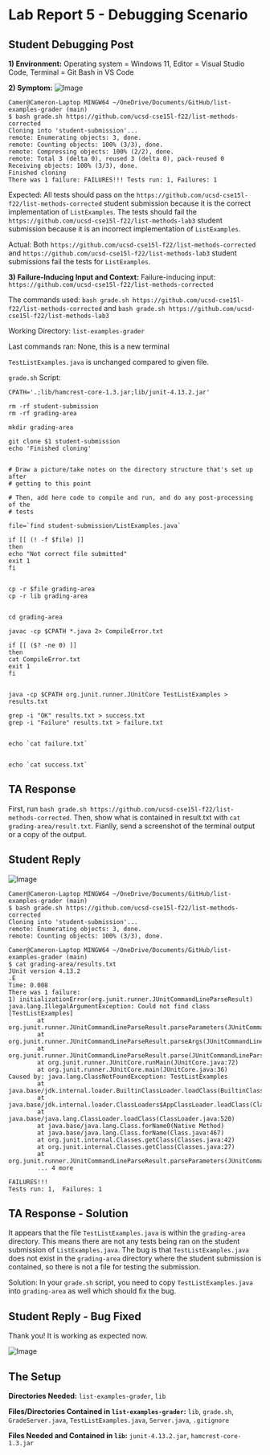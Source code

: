 # Lab Report 5 - Debugging Scenario

## Student Debugging Post

**1) Environment:** 
Operating system = Windows 11, Editor = Visual Studio Code, Terminal = Git Bash in VS Code

**2) Symptom:** 
![Image](StudentBug.png) 
``` 
Camer@Cameron-Laptop MINGW64 ~/OneDrive/Documents/GitHub/list-examples-grader (main)
$ bash grade.sh https://github.com/ucsd-cse15l-f22/list-methods-corrected
Cloning into 'student-submission'...
remote: Enumerating objects: 3, done.
remote: Counting objects: 100% (3/3), done.
remote: Compressing objects: 100% (2/2), done.
remote: Total 3 (delta 0), reused 3 (delta 0), pack-reused 0
Receiving objects: 100% (3/3), done.
Finished cloning
There was 1 failure: FAILURES!!! Tests run: 1, Failures: 1
```
Expected: All tests should pass on the `https://github.com/ucsd-cse15l-f22/list-methods-corrected` student submission because it is the correct implementation of `ListExamples`. The tests should fail the `https://github.com/ucsd-cse15l-f22/list-methods-lab3` student submission because it is an incorrect implementation of `ListExamples`.

Actual: Both `https://github.com/ucsd-cse15l-f22/list-methods-corrected` and `https://github.com/ucsd-cse15l-f22/list-methods-lab3` student submissions fail the tests for `ListExamples`.

**3) Failure-Inducing Input and Context:** 
Failure-inducing input: `https://github.com/ucsd-cse15l-f22/list-methods-corrected`

The commands used: `bash grade.sh https://github.com/ucsd-cse15l-f22/list-methods-corrected` and `bash grade.sh https://github.com/ucsd-cse15l-f22/list-methods-lab3`

Working Directory: `list-examples-grader`

Last commands ran: None, this is a new terminal

`TestListExamples.java` is unchanged compared to given file.

 `grade.sh` Script: 
 ```
 CPATH='.;lib/hamcrest-core-1.3.jar;lib/junit-4.13.2.jar'

rm -rf student-submission
rm -rf grading-area

mkdir grading-area

git clone $1 student-submission
echo 'Finished cloning'


# Draw a picture/take notes on the directory structure that's set up after
# getting to this point

# Then, add here code to compile and run, and do any post-processing of the
# tests

file=`find student-submission/ListExamples.java`

if [[ (! -f $file) ]]
then 
echo "Not correct file submitted"
exit 1 
fi


cp -r $file grading-area
cp -r lib grading-area


cd grading-area

javac -cp $CPATH *.java 2> CompileError.txt

if [[ ($? -ne 0) ]]
then
cat CompileError.txt
exit 1
fi


java -cp $CPATH org.junit.runner.JUnitCore TestListExamples > results.txt

grep -i "OK" results.txt > success.txt
grep -i "Failure" results.txt > failure.txt


echo `cat failure.txt`


echo `cat success.txt`
```

## TA Response

First, run `bash grade.sh https://github.com/ucsd-cse15l-f22/list-methods-corrected`. Then, show what is contained in result.txt with `cat grading-area/result.txt`. Fianlly, send a screenshot of the terminal output or a copy of the output.

## Student Reply

![Image](StudentBug2.png)
```
Camer@Cameron-Laptop MINGW64 ~/OneDrive/Documents/GitHub/list-examples-grader (main)
$ bash grade.sh https://github.com/ucsd-cse15l-f22/list-methods-corrected
Cloning into 'student-submission'...
remote: Enumerating objects: 3, done.
remote: Counting objects: 100% (3/3), done.

Camer@Cameron-Laptop MINGW64 ~/OneDrive/Documents/GitHub/list-examples-grader (main)
$ cat grading-area/results.txt
JUnit version 4.13.2
.E
Time: 0.008
There was 1 failure:
1) initializationError(org.junit.runner.JUnitCommandLineParseResult)
java.lang.IllegalArgumentException: Could not find class [TestListExamples]
        at org.junit.runner.JUnitCommandLineParseResult.parseParameters(JUnitCommandLineParseResult.java:100)
        at org.junit.runner.JUnitCommandLineParseResult.parseArgs(JUnitCommandLineParseResult.java:50)
        at org.junit.runner.JUnitCommandLineParseResult.parse(JUnitCommandLineParseResult.java:44)
        at org.junit.runner.JUnitCore.runMain(JUnitCore.java:72)
        at org.junit.runner.JUnitCore.main(JUnitCore.java:36)
Caused by: java.lang.ClassNotFoundException: TestListExamples
        at java.base/jdk.internal.loader.BuiltinClassLoader.loadClass(BuiltinClassLoader.java:641)
        at java.base/jdk.internal.loader.ClassLoaders$AppClassLoader.loadClass(ClassLoaders.java:188)
        at java.base/java.lang.ClassLoader.loadClass(ClassLoader.java:520)
        at java.base/java.lang.Class.forName0(Native Method)
        at java.base/java.lang.Class.forName(Class.java:467)
        at org.junit.internal.Classes.getClass(Classes.java:42)
        at org.junit.internal.Classes.getClass(Classes.java:27)
        at org.junit.runner.JUnitCommandLineParseResult.parseParameters(JUnitCommandLineParseResult.java:98)
        ... 4 more

FAILURES!!!
Tests run: 1,  Failures: 1
```

## TA Response - Solution

It appears that the file `TestListExamples.java` is within the `grading-area` directory. This means there are not any tests being ran on the student submission of `ListExamples.java`. The bug is that `TestListExamples.java` does not exist in the `grading-area` directory where the student submission is contained, so there is not a file for testing the submission.

Solution: In your `grade.sh` script, you need to copy `TestListExamples.java` into `grading-area` as well which should fix the bug.

## Student Reply - Bug Fixed

Thank you! It is working as expected now.

![Image](StudentFIx.png)

## The Setup

**Directories Needed:** `list-examples-grader`, `lib`

**Files/Directories Contained in `list-examples-grader`:** `lib`, `grade.sh`, `GradeServer.java`, `TestListExamples.java`, `Server.java`, `.gitignore`

**Files Needed and Contained in `lib`:** `junit-4.13.2.jar`, `hamcrest-core-1.3.jar`

